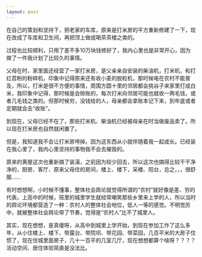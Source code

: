 ```yaml
---
layout: post
---
```


在自己的策划和坚持下，把老家的车库，原来是打米房的平方重新修建了一下，现在改成了车库和卫生间，再把顶上做成喝茶茶楼之类的。

过程也比较顺利，只用了差不多10万块钱修好了，我内心里也是非常开心，因为做了一件我计划了比较久的事情。

父母在时，家里面还经营了一家打米房，是父亲亲自安装的柴油机，打米机，和打红苕粉的粉碎机，印象中记得原来还有收小麦的脱粒机，那时候电在农村不能普及，所以，打米是很不方便的事情，周围方圆十里的邻居都会挑谷子来家里打成白米，我印象中记得，那时候是会赊账的，每次打米向邻居可能也就收一两毛钱，或者几毛钱之类的。但那时候穷，没钱给的人，母亲都会拿账本记下来，到年底或者定期就会去“收账”。

到现在，父母已经不在了，那些打米机、柴油机已经被母亲在时当做废品卖了。所以现在打米房也自然就闲置了。

但是，我知道我不会让打米房垮掉。因为这东西从小就伴随着我一起成长。已经装在我心里了，我内心里坚持的事物我不会去摧毁的。

原来的黄屋这次也重新搞了装潢，之前因为较少回去，所以这次也搞得比较干干净净的，厨房、客厅、原来父母住的房间，楼上、楼下，采楼、阳台，总之，，，很舒服......

有时想想啊，小时候不懂事，整体社会舆论就觉得所谓的“农村”就好像是差、穷的代表。上高中的时候，班里的城里学生就经常嘲笑那些乡里来上学的人，所以当时的舆论环境都营造了一种：农村人的整体社会地位，低人一等的感觉。不明觉厉中，就被整体社会舆论带了节奏，觉得是“农村人”比不了城里人。

其实，现在想想，是真傻呀，从高中到城里上学开始，到现在参加工作了这么多年，从小住楼上、楼下、带露台、带院坝、带花园、带菜园，几百平米的大房子住惯了，现在住城里面房子，几十一百平的几室几厅，现在想想都算个啥呀？？？？活动空间、居住体验简直是没法比。

